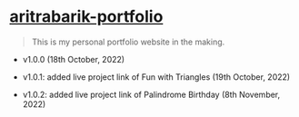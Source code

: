 # [aritrabarik-portfolio](https://aritrabarik-portfolio.netlify.app/)

> This is my personal portfolio website in the making.

- v1.0.0 (18th October, 2022)

- v1.0.1: added live project link of Fun with Triangles (19th October, 2022)

- v1.0.2: added live project link of Palindrome Birthday (8th November, 2022)
